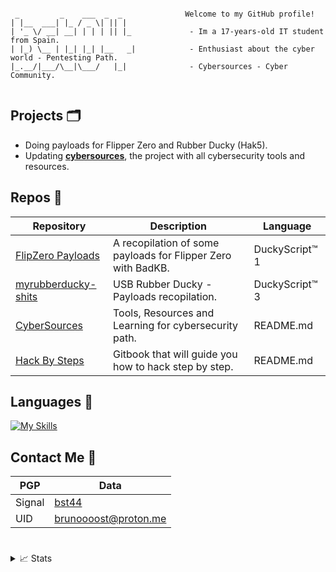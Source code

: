 


```

 _         _    ___  _  _              Welcome to my GitHub profile!
| |__  ___| |_ / _ \| || |              
| '_ \/ __| __| | | | || |_             - Im a 17-years-old IT student from Spain. 
| |_) \__ | |_| |_| |__   _|            - Enthusiast about the cyber world - Pentesting Path.
|_.__/|___/\__|\___/   |_|              - Cybersources - Cyber Community.
                             
```

## Projects 🗂️
- Doing payloads for Flipper Zero and Rubber Ducky (Hak5).
- Updating [**cybersources**](https://github.com/brunoooost/cybersources), the project with all cybersecurity tools and resources.

## Repos 📁
|Repository|Description|Language|
|--|-------------------|--|
|[FlipZero Payloads](https://github.com/brunoooost/payloads_flipperZero)|A recopilation of some payloads for Flipper Zero with BadKB. |DuckyScript™ 1|
|[myrubberducky-shits](https://github.com/brunoooost/myrubberducky-shits)|USB Rubber Ducky - Payloads recopilation. |DuckyScript™ 3|
|[CyberSources](https://github.com/brunoooost/cybersources)| Tools, Resources and Learning for cybersecurity path.|README.md|
|[Hack By Steps](https://bst04s.gitbook.io/hack-by-steps)|Gitbook that will guide you how to hack step by step.|README.md|


## Languages 💾
[![My Skills](https://skillicons.dev/icons?i=py,html,css,cs,linux,windows,raspberrypi,kali,arduino)](https://skillicons.dev)

## Contact Me 💬
|PGP|Data|
|--|---------------------|
|Signal|[bst44](https://signal.me/#eu/YiH6rZq86ipsfPShqXmtjw-kE6ATHrvE_sKfofhKNCuOry3YQEhHXInFqhMWLZqo)|
|UID|brunoooost@proton.me|
#
<details>
<summary>📈 Stats</summary>
<br>
 
![](https://komarev.com/ghpvc/?username=bst04&label=views)

![brunoooost's Stats](https://github-readme-stats.vercel.app/api?username=bst04&theme=dark&show_icons=true&hide_border=false&count_private=false)
![brunoooost's Streak](https://github-readme-streak-stats.herokuapp.com/?user=bst04&theme=vdark&hide_border=true)
<img src="https://img.shields.io/github/stars/bst04?style=for-the-badge"/>
<img src="https://img.shields.io/github/followers/bst04?style=for-the-badge"/>

<br>


